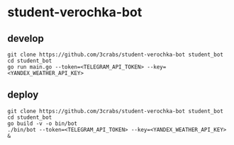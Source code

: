 # student-verochka-bot

## develop

    git clone https://github.com/3crabs/student-verochka-bot student_bot
    cd student_bot
    go run main.go --token=<TELEGRAM_API_TOKEN> --key=<YANDEX_WEATHER_API_KEY>

## deploy

    git clone https://github.com/3crabs/student-verochka-bot student_bot
    cd student_bot
    go build -v -o bin/bot
    ./bin/bot --token=<TELEGRAM_API_TOKEN> --key=<YANDEX_WEATHER_API_KEY> &
